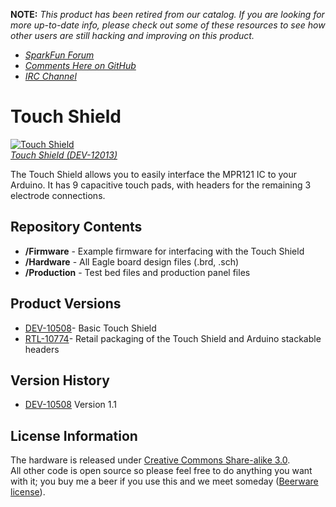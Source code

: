 **NOTE:** *This product has been retired from our catalog. If you are looking for more up-to-date info, please check out some of these resources to see how other users are still hacking and improving on this product.*
* *[SparkFun Forum](https://forum.sparkfun.com/)*
* *[Comments Here on GitHub](https://github.com/sparkfun/Touch_Shield/issues)*
* *[IRC Channel](https://www.sparkfun.com/news/263)*

Touch Shield
============

[![Touch Shield](https://dlnmh9ip6v2uc.cloudfront.net/images/products/1/0/5/0/8/10508-01_i_ma.jpg)  
*Touch Shield (DEV-12013)*](https://www.sparkfun.com/products/12013)


The Touch Shield allows you to easily interface the MPR121 IC to your Arduino. It has 9 capacitive touch pads,
with headers for the remaining 3 electrode connections. 

Repository Contents
-------------------
* **/Firmware** - Example firmware for interfacing with the Touch Shield
* **/Hardware** - All Eagle board design files (.brd, .sch)
* **/Production** - Test bed files and production panel files

Product Versions
----------------
* [DEV-10508](https://www.sparkfun.com/products/10508)- Basic Touch Shield
* [RTL-10774](https://www.sparkfun.com/products/10774)- Retail packaging of the Touch Shield and Arduino stackable headers


Version History
---------------
* [DEV-10508](https://www.sparkfun.com/products/10508) Version 1.1

License Information
-------------------
The hardware is released under [Creative Commons Share-alike 3.0](http://creativecommons.org/licenses/by-sa/3.0/).  
All other code is open source so please feel free to do anything you want with it; you buy me a beer if you use this and we meet someday ([Beerware license](http://en.wikipedia.org/wiki/Beerware)).

